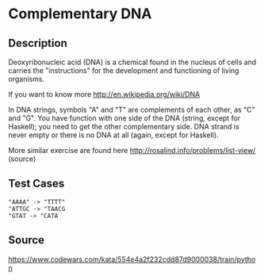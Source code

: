 # Complementary DNA

## Description 

Deoxyribonucleic acid (DNA) is a chemical found in the nucleus of cells and carries the "instructions" for the development and functioning of living organisms.

If you want to know more http://en.wikipedia.org/wiki/DNA

In DNA strings, symbols "A" and "T" are complements of each other, as "C" and "G". You have function with one side of the DNA (string, except for Haskell); you need to get the other complementary side. DNA strand is never empty or there is no DNA at all (again, except for Haskell).

More similar exercise are found here http://rosalind.info/problems/list-view/ (source)

## Test Cases

    "AAAA" -> "TTTT"
    "ATTGC -> "TAACG
    "GTAT -> "CATA

## Source
https://www.codewars.com/kata/554e4a2f232cdd87d9000038/train/python
